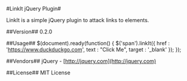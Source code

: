 #LinkIt jQuery Plugin#

LinkIt is a simple jQuery plugin to attack links to elements.

##Version##
0.2.0

##Usage##
			$(document).ready(function() {
				$('span').linkIt({ href : 'https://www.duckduckgo.com',
				text : "Click Me",
				target : '_blank' });
			});

##Vendors##
jQuery - [http://jquery.com](http://jquery.com)

##License##
MIT License